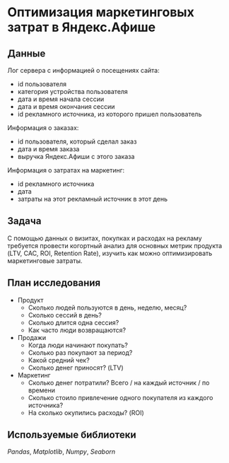 # Оптимизация маркетинговых затрат в Яндекс.Афише


## Данные

Лог сервера с информацией о посещениях сайта:  
- id пользователя  
- категория устройства пользователя  
- дата и время начала сессии  
- дата и время окончания сессии  
- id рекламного источника, из которого пришел пользователь  

Информация о заказах:  
- id пользователя, который сделал заказ  
- дата и время заказа  
- выручка Яндекс.Афиши с этого заказа  

Информация о затратах на маркетинг:  
- id рекламного источника  
- дата  
- затраты на этот рекламный источник в этот день  

## Задача

 С помощью данных о визитах, покупках и расходах на рекламу требуется провести когортный анализ
для основных метрик продукта (LTV, CAC, ROI, Retention Rate), изучить как можно оптимизировать
маркетинговые затраты.

## План исследования

- Продукт
    - Сколько людей пользуются в день, неделю, месяц?
    - Сколько сессий в день?
    - Сколько длится одна сессия?
    - Как часто люди возвращаются?
- Продажи
    - Когда люди начинают покупать?
    - Сколько раз покупают за период?
    - Какой средний чек?
    - Сколько денег приносят? (LTV)
- Маркетинг
    - Сколько денег потратили? Всего / на каждый источник / по времени
    - Сколько стоило привлечение одного покупателя из каждого источника?
    - На сколько окупились расходы? (ROI)

## Используемые библиотеки

*Pandas*, *Matplotlib*, *Numpy*, *Seaborn*
